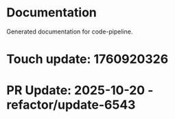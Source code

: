 # Documentation

Generated documentation for code-pipeline.

# Touch update: 1760920326

# PR Update: 2025-10-20 - refactor/update-6543
